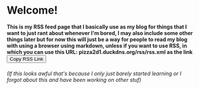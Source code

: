 <h1>
 Welcome!
</h1>
<p class="notice"><strong>This is my RSS feed page that I basically use as my blog for things that I want to just rant about whenever I'm bored, I may also include some other things later but for now this will just be a way for people to read my blog with using a browser using markdown, unless if you want to use RSS, in which you can use this URL: pizza2d1.duckdns.org/rss/rss.xml as the link</strong><br />
<button onclick="copyToClipboard()">Copy RSS Link</button>
<h6>(If this looks awful that's because I only just barely started learning or I forgot about this and have been working on other stuf)</h6>

<div id="myContent" style="display:none;">https://pizza2d1.duckdns.org/rss/rss.xml</div>

<script>
function copyToClipboard() {
  const content = document.getElementById("myContent").innerText;
  navigator.clipboard.writeText(content)
    .then(() => {
      alert("Content copied successfully!");
    })
    .catch(err => {
      console.error("Failed to copy: ", err);
    });
}
</script>